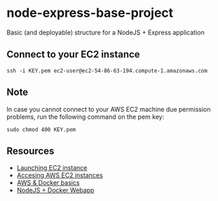 # node-express-base-project
Basic (and deployable) structure for a NodeJS + Express application

## Connect to your EC2 instance

`ssh -i KEY.pem ec2-user@ec2-54-86-63-194.compute-1.amazonaws.com`

## Note

In case you cannot connect to your AWS EC2 machine due permission problems, run the following command on the pem key:

`sudo chmod 400 KEY.pem`

## Resources

- [Launching EC2 instance](https://docs.aws.amazon.com/es_es/AWSEC2/latest/UserGuide/launching-instance.html)
- [Accesing AWS EC2 instances](https://docs.aws.amazon.com/AWSEC2/latest/UserGuide/AccessingInstances.html)
- [AWS & Docker basics](https://docs.aws.amazon.com/es_es/AmazonECS/latest/developerguide/docker-basics.html)
- [NodeJS + Docker Webapp](https://nodejs.org/de/docs/guides/nodejs-docker-webapp/)